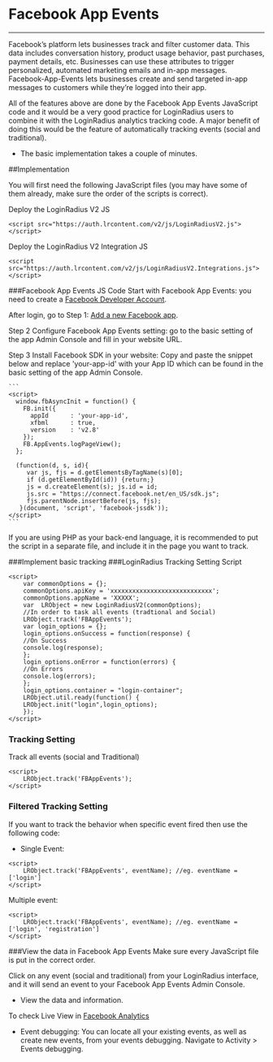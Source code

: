 # Facebook App Events

---

Facebook’s platform lets businesses track and filter customer data. This data includes conversation history, product usage behavior, past purchases, payment details, etc. Businesses can use these attributes to trigger personalized, automated marketing emails and in-app messages.
Facebook-App-Events lets businesses create and send targeted in-app messages to customers while they’re logged into their app.

All of the features above are done by the Facebook App Events JavaScript code and it would be a very good practice for LoginRadius users to combine it with the LoginRadius analytics tracking code. A major benefit of doing this would be the feature of automatically tracking events (social and traditional).

- The basic implementation takes a couple of minutes.

##Implementation

You will first need the following JavaScript files (you may have some of them already, make sure the order of the scripts is correct).

Deploy the LoginRadius V2 JS

```
<script src="https://auth.lrcontent.com/v2/js/LoginRadiusV2.js"></script>
```

Deploy the LoginRadius V2 Integration JS

```
<script src="https://auth.lrcontent.com/v2/js/LoginRadiusV2.Integrations.js"></script>
```

###Facebook App Events JS Code
Start with Facebook App Events: you need to create a [Facebook Developer Account](https://developers.facebook.com/docs/apps/#register).

After login, go to Step 1: [Add a new Facebook app](https://developers.facebook.com/apps/).

Step 2 Configure Facebook App Events setting: go to the basic setting of the app Admin Console and fill in your website URL.

Step 3 Install Facebook SDK in your website: Copy and paste the snippet below and replace 'your-app-id' with your App ID which can be found in the basic setting of the app Admin Console.

    ```
    <script>
      window.fbAsyncInit = function() {
        FB.init({
          appId      : 'your-app-id',
          xfbml      : true,
          version    : 'v2.8'
        });
        FB.AppEvents.logPageView();
      };

      (function(d, s, id){
         var js, fjs = d.getElementsByTagName(s)[0];
         if (d.getElementById(id)) {return;}
         js = d.createElement(s); js.id = id;
         js.src = "https://connect.facebook.net/en_US/sdk.js";
         fjs.parentNode.insertBefore(js, fjs);
       }(document, 'script', 'facebook-jssdk'));
    </script>
    ```

If you are using PHP as your back-end language, it is recommended to put the script in a separate file, and include it in the page you want to track.

###Implement basic tracking
###LoginRadius Tracking Setting Script

```
<script>
    var commonOptions = {};
    commonOptions.apiKey = 'xxxxxxxxxxxxxxxxxxxxxxxxxxxx';
    commonOptions.appName = 'XXXXX';
    var  LRObject = new LoginRadiusV2(commonOptions);
    //In order to task all events (tradtional and Social)
    LRObject.track('FBAppEvents');
    var login_options = {};
    login_options.onSuccess = function(response) {
    //On Success
    console.log(response);
    };
    login_options.onError = function(errors) {
    //On Errors
    console.log(errors);
    };
    login_options.container = "login-container";
    LRObject.util.ready(function() {
    LRObject.init("login",login_options);
    });
</script>
```

### Tracking Setting

Track all events (social and Traditional)

```
<script>
    LRObject.track('FBAppEvents');
</script>
```

### Filtered Tracking Setting

If you want to track the behavior when specific event fired then use the following code:

- Single Event:

```
<script>
    LRObject.track('FBAppEvents', eventName); //eg. eventName = ['login']
</script>
```

Multiple event:

```
<script>
    LRObject.track('FBAppEvents', eventName); //eg. eventName = ['login', 'registration']
</script>
```

###View the data in Facebook App Events
Make sure every JavaScript file is put in the correct order.

Click on any event (social and traditional) from your LoginRadius interface, and it will send an event to your Facebook App Events Admin Console.

- View the data and information.

To check Live View in [Facebook Analytics](https://www.facebook.com/analytics)

- Event debugging: You can locate all your existing events, as well as create new events, from your events debugging. Navigate to Activity > Events debugging.
